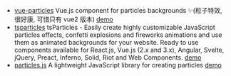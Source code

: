 - [vue-particles](https://github.com/creotip/vue-particles)
  Vue.js component for particles backgrounds ✨(粒子特效, 很好康, 可惜只有 vue2 版本)
  [demo](https://vue-particles.netlify.app/)
- [tsparticles](https://github.com/matteobruni/tsparticles)
  tsParticles - Easily create highly customizable JavaScript particles effects, confetti explosions and fireworks animations and use them as animated backgrounds for your website. Ready to use components available for React.js, Vue.js (2.x and 3.x), Angular, Svelte, jQuery, Preact, Inferno, Solid, Riot and Web Components.
  [demo](https://particles.js.org/)
- [particles.js](https://github.com/VincentGarreau/particles.js)
  A lightweight JavaScript library for creating particles
  [demo](https://vincentgarreau.com/particles.js/)
